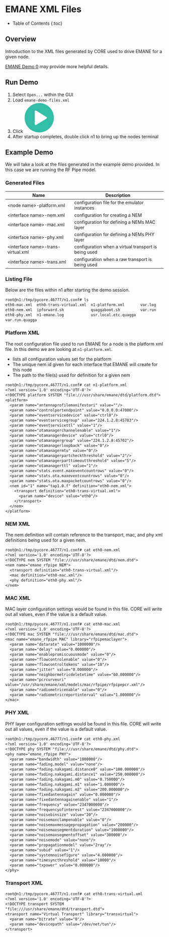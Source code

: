 # EMANE XML Files
* Table of Contents
{:toc}

## Overview
Introduction to the XML files generated by CORE used to drive EMANE for
a given node.

[EMANE Demo 0](https://github.com/adjacentlink/emane-tutorial/wiki/Demonstration-0)
may provide more helpful details.

## Run Demo
1. Select `Open...` within the GUI
1. Load `emane-demo-files.xml`
1. Click ![Start Button](../static/gui/start.png)
1. After startup completes, double click n1 to bring up the nodes terminal

## Example Demo
We will take a look at the files generated in the example demo provided. In this
case we are running the RF Pipe model.

### Generated Files

| Name                                | Description                                          |
|-------------------------------------|------------------------------------------------------|
| \<node name>-platform.xml           | configuration file for the emulator instances        |
| \<interface name>-nem.xml           | configuration for creating a NEM                     |
| \<interface name>-mac.xml           | configuration for defining a NEMs MAC layer          |
| \<interface name>-phy.xml           | configuration for defining a NEMs PHY layer          |
| \<interface name>-trans-virtual.xml | configuration when a virtual transport is being used |
| \<interface name>-trans.xml         | configuration when a raw transport is being used     |

### Listing File
Below are the files within n1 after starting the demo session.

```shell
root@n1:/tmp/pycore.46777/n1.conf# ls
eth0-mac.xml  eth0-trans-virtual.xml  n1-platform.xml       var.log
eth0-nem.xml  ipforward.sh            quaggaboot.sh         var.run
eth0-phy.xml  n1-emane.log            usr.local.etc.quagga  var.run.quagga
```

### Platform XML
The root configuration file used to run EMANE for a node is the platform xml file.
In this demo we are looking at `n1-platform.xml`.

* lists all configuration values set for the platform
* The unique nem id given for each interface that EMANE will create for this node
* The path to the file(s) used for definition for a given nem

```shell
root@n1:/tmp/pycore.46777/n1.conf# cat n1-platform.xml
<?xml version='1.0' encoding='UTF-8'?>
<!DOCTYPE platform SYSTEM "file:///usr/share/emane/dtd/platform.dtd">
<platform>
  <param name="antennaprofilemanifesturi" value=""/>
  <param name="controlportendpoint" value="0.0.0.0:47000"/>
  <param name="eventservicedevice" value="ctrl0"/>
  <param name="eventservicegroup" value="224.1.2.8:45703"/>
  <param name="eventservicettl" value="1"/>
  <param name="otamanagerchannelenable" value="1"/>
  <param name="otamanagerdevice" value="ctrl0"/>
  <param name="otamanagergroup" value="224.1.2.8:45702"/>
  <param name="otamanagerloopback" value="0"/>
  <param name="otamanagermtu" value="0"/>
  <param name="otamanagerpartcheckthreshold" value="2"/>
  <param name="otamanagerparttimeoutthreshold" value="5"/>
  <param name="otamanagerttl" value="1"/>
  <param name="stats.event.maxeventcountrows" value="0"/>
  <param name="stats.ota.maxeventcountrows" value="0"/>
  <param name="stats.ota.maxpacketcountrows" value="0"/>
  <nem id="1" name="tap1.0.f" definition="eth0-nem.xml">
    <transport definition="eth0-trans-virtual.xml">
      <param name="device" value="eth0"/>
    </transport>
  </nem>
</platform>
```

### NEM XML
The nem definition will contain reference to the transport, mac, and phy xml
definitions being used for a given nem.

```shell
root@n1:/tmp/pycore.46777/n1.conf# cat eth0-nem.xml
<?xml version='1.0' encoding='UTF-8'?>
<!DOCTYPE nem SYSTEM "file:///usr/share/emane/dtd/nem.dtd">
<nem name="emane_rfpipe NEM">
  <transport definition="eth0-trans-virtual.xml"/>
  <mac definition="eth0-mac.xml"/>
  <phy definition="eth0-phy.xml"/>
</nem>
```

### MAC XML
MAC layer configuration settings would be found in this file. CORE will write
out all values, even if the value is a default value.

```shell
root@n1:/tmp/pycore.46777/n1.conf# cat eth0-mac.xml
<?xml version='1.0' encoding='UTF-8'?>
<!DOCTYPE mac SYSTEM "file:///usr/share/emane/dtd/mac.dtd">
<mac name="emane_rfpipe MAC" library="rfpipemaclayer">
  <param name="datarate" value="1000000"/>
  <param name="delay" value="0.000000"/>
  <param name="enablepromiscuousmode" value="0"/>
  <param name="flowcontrolenable" value="0"/>
  <param name="flowcontroltokens" value="10"/>
  <param name="jitter" value="0.000000"/>
  <param name="neighbormetricdeletetime" value="60.000000"/>
  <param name="pcrcurveuri" value="/usr/share/emane/xml/models/mac/rfpipe/rfpipepcr.xml"/>
  <param name="radiometricenable" value="0"/>
  <param name="radiometricreportinterval" value="1.000000"/>
</mac>
```

### PHY XML
PHY layer configuration settings would be found in this file. CORE will write
out all values, even if the value is a default value.

```shell
root@n1:/tmp/pycore.46777/n1.conf# cat eth0-phy.xml
<?xml version='1.0' encoding='UTF-8'?>
<!DOCTYPE phy SYSTEM "file:///usr/share/emane/dtd/phy.dtd">
<phy name="emane_rfpipe PHY">
  <param name="bandwidth" value="1000000"/>
  <param name="fading.model" value="none"/>
  <param name="fading.nakagami.distance0" value="100.000000"/>
  <param name="fading.nakagami.distance1" value="250.000000"/>
  <param name="fading.nakagami.m0" value="0.750000"/>
  <param name="fading.nakagami.m1" value="1.000000"/>
  <param name="fading.nakagami.m2" value="200.000000"/>
  <param name="fixedantennagain" value="0.000000"/>
  <param name="fixedantennagainenable" value="1"/>
  <param name="frequency" value="2347000000"/>
  <param name="frequencyofinterest" value="2347000000"/>
  <param name="noisebinsize" value="20"/>
  <param name="noisemaxclampenable" value="0"/>
  <param name="noisemaxmessagepropagation" value="200000"/>
  <param name="noisemaxsegmentduration" value="1000000"/>
  <param name="noisemaxsegmentoffset" value="300000"/>
  <param name="noisemode" value="none"/>
  <param name="propagationmodel" value="2ray"/>
  <param name="subid" value="1"/>
  <param name="systemnoisefigure" value="4.000000"/>
  <param name="timesyncthreshold" value="10000"/>
  <param name="txpower" value="0.000000"/>
</phy>
```

### Transport XML
```shell
root@n1:/tmp/pycore.46777/n1.conf# cat eth0-trans-virtual.xml
<?xml version='1.0' encoding='UTF-8'?>
<!DOCTYPE transport SYSTEM "file:///usr/share/emane/dtd/transport.dtd">
<transport name="Virtual Transport" library="transvirtual">
  <param name="bitrate" value="0"/>
  <param name="devicepath" value="/dev/net/tun"/>
</transport>
```
